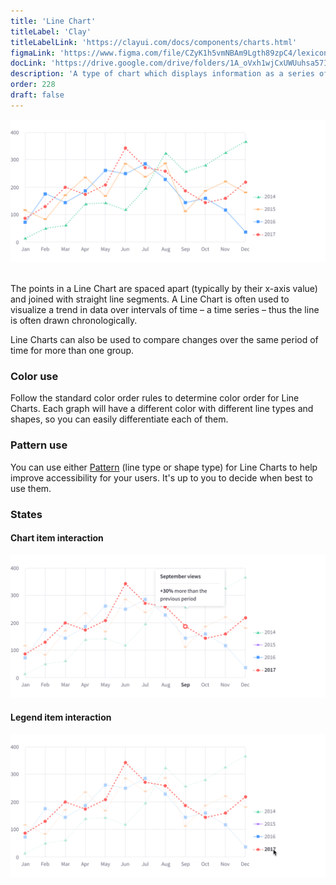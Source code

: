 ```yaml
---
title: 'Line Chart'
titleLabel: 'Clay'
titleLabelLink: 'https://clayui.com/docs/components/charts.html'
figmaLink: 'https://www.figma.com/file/CZyK1h5vmNBAm9Lgth89zpC4/lexicon-charts?node-id=254%3A235'
docLink: 'https://drive.google.com/drive/folders/1A_oVxh1wjCxUWUuhsa57IrLp-UaP8Jg7'
description: 'A type of chart which displays information as a series of data points connected by straight line segments.'
order: 228
draft: false
---
```


![Charts line example with different lines types and shape types](./images/charts-26.png)
<br/>
<br/>

The points in a Line Chart are spaced apart (typically by their x-axis value) and joined with straight line segments. A Line Chart is often used to visualize a trend in data over intervals of time – a time series – thus the line is often drawn chronologically.

Line Charts can also be used to compare changes over the same period of time for more than one group.

### Color use

Follow the standard color order rules to determine color order for Line Charts. Each graph will have a different color with different line types and shapes, so you can easily differentiate each of them.

### Pattern use

You can use either [Pattern](./../) (line type or shape type) for Line Charts to help improve accessibility for your users. It's up to you to decide when best to use them.

### States

#### Chart item interaction

![Line chart with 4 datasets, the red line, circular dots, has one item selected](./images/charts-28.png)

#### Legend item interaction

![Line chart with 4 datasets, the red line, circular dots. Red line selected from the legend](./images/charts-27.png)
